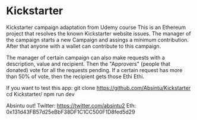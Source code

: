 # Kickstarter

Kickstarter campaign adaptation from Udemy course
This is an Ethereum project that resolves the known Kickstarter website issues.
The manager of the campaign starts a new Campaign and assings a minimum contribution. After that
anyone with a wallet can contribute to this campaign.

The manager of certain campaign can also make requests with a description, value and recipient.
Then the "Approvers" (people that donated) vote for all the requests pending. If a certain request
has more than 50% of vote, then the recipient gets those Ethi Ethi.

If you want to test this app:
git clone https://github.com/Absintu/Kickstarter
cd Kickstarter/
npm run dev

Absintu out!
Twitter: https://twitter.com/absintu2
Eth: 0x131d43FB57d25eBbF38DF1C1CC500F1D8fed5d29
